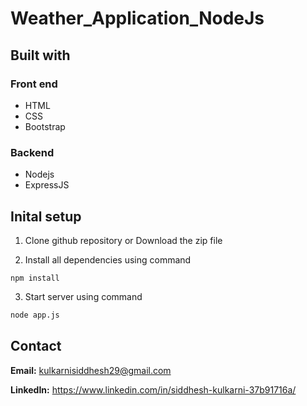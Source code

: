 # Weather_Application_NodeJs

## Built with

### Front end
* HTML 
* CSS
* Bootstrap

### Backend
* Nodejs
* ExpressJS

## Inital setup
 1. Clone github repository or Download the zip file

2. Install all dependencies using command
```
npm install
```
3. Start server using command
```bash 
node app.js
```

## Contact
**Email:** kulkarnisiddhesh29@gmail.com

**LinkedIn:** https://www.linkedin.com/in/siddhesh-kulkarni-37b91716a/
